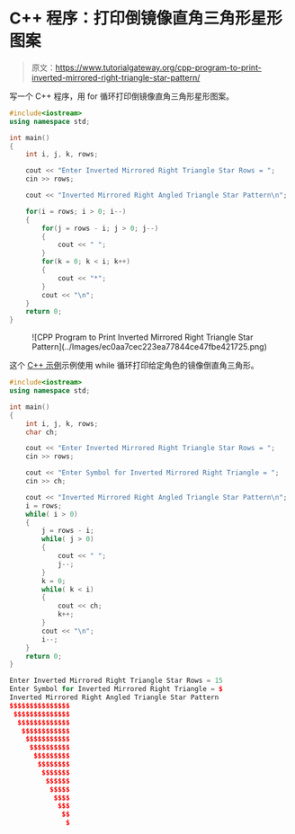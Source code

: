 # C++ 程序：打印倒镜像直角三角形星形图案

> 原文：<https://www.tutorialgateway.org/cpp-program-to-print-inverted-mirrored-right-triangle-star-pattern/>

写一个 C++ 程序，用 for 循环打印倒镜像直角三角形星形图案。

```cpp
#include<iostream>
using namespace std;

int main()
{
	int i, j, k, rows;

    cout << "Enter Inverted Mirrored Right Triangle Star Rows = ";
    cin >> rows;

    cout << "Inverted Mirrored Right Angled Triangle Star Pattern\n"; 

    for(i = rows; i > 0; i--)
    {
    	for(j = rows - i; j > 0; j--)
		{
            cout << " ";
        }
        for(k = 0; k < i; k++)
		{
            cout << "*";
        }
        cout << "\n";
    }		
 	return 0;
}
```

<figure class="wp-block-image size-large">![CPP Program to Print Inverted Mirrored Right Triangle Star Pattern](../Images/ec0aa7cec223ea77844ce47fbe421725.png)</figure>

这个 [C++ 示例](https://www.tutorialgateway.org/cpp-programs/)示例使用 while 循环打印给定角色的镜像倒直角三角形。

```cpp
#include<iostream>
using namespace std;

int main()
{
	int i, j, k, rows;
    char ch;

    cout << "Enter Inverted Mirrored Right Triangle Star Rows = ";
    cin >> rows;

    cout << "Enter Symbol for Inverted Mirrored Right Triangle = ";
    cin >> ch;

    cout << "Inverted Mirrored Right Angled Triangle Star Pattern\n"; 
    i = rows;
    while( i > 0)
    {
        j = rows - i;
    	while( j > 0)
		{
            cout << " ";
            j--;
        }
        k = 0;
        while( k < i)
		{
            cout << ch;
            k++;
        }
        cout << "\n";
        i--;
    }		
 	return 0;
}
```

```cpp
Enter Inverted Mirrored Right Triangle Star Rows = 15
Enter Symbol for Inverted Mirrored Right Triangle = $
Inverted Mirrored Right Angled Triangle Star Pattern
$$$$$$$$$$$$$$$
 $$$$$$$$$$$$$$
  $$$$$$$$$$$$$
   $$$$$$$$$$$$
    $$$$$$$$$$$
     $$$$$$$$$$
      $$$$$$$$$
       $$$$$$$$
        $$$$$$$
         $$$$$$
          $$$$$
           $$$$
            $$$
             $$
              $
```